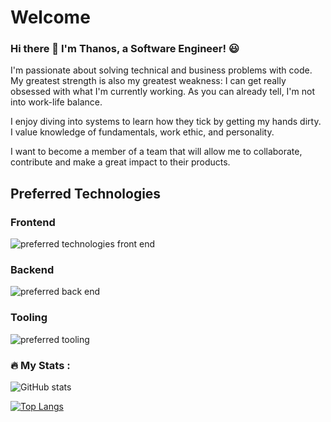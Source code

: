 # Welcome 


### Hi there 👋 I'm Thanos, a Software Engineer! :smiley:

I'm passionate about solving technical and business problems with code. My greatest strength is also my greatest weakness: I can get really obsessed with what I'm currently working. As you can already tell, I'm not into work-life balance.

I enjoy diving into systems to learn how they tick by getting my hands dirty. I value knowledge of fundamentals, work ethic, and personality.

I want to become a member of a team that will allow me to collaborate, contribute and make a great impact to their products.

## Preferred Technologies
### Frontend

<img src="https://skillicons.dev/icons?i=ts,js,react,nextjs,redux,vue,tailwind,materialui" alt="preferred technologies front end" />

### Backend
<img src="https://skillicons.dev/icons?i=python,nodejs,nestjs,golang,rust,cs,dotnet,fastapi,postgresql,mysql,rabbitmq,kafka" alt="preferred back end" />

### Tooling
<img src="https://skillicons.dev/icons?i=linux,vscode,neovim,jest,docker,kubernetes,git,bash" alt="preferred tooling" />


### :fire: My Stats :
![GitHub stats](https://github-readme-stats.vercel.app/api?username=thanosngplus&show_icons=true&theme=radical)

[![Top Langs](https://github-readme-stats.vercel.app/api/top-langs/?username=thanosngplus&layout=compact&theme=tokyonight)](https://github.com/anuraghazra/github-readme-stats)
